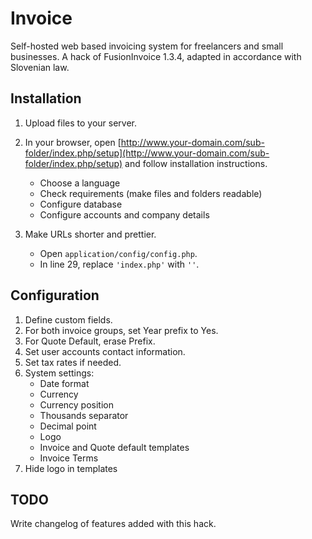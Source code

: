 Invoice
=======

Self-hosted web based invoicing system for freelancers and small businesses. A hack of FusionInvoice 1.3.4, adapted in accordance with Slovenian law.

Installation
------------

1. Upload files to your server.

2. In your browser, open [http://www.your-domain.com/sub-folder/index.php/setup](http://www.your-domain.com/sub-folder/index.php/setup) and follow installation instructions.
    * Choose a language
    * Check requirements (make files and folders readable)
    * Configure database
    * Configure accounts and company details

3. Make URLs shorter and prettier.
    * Open `application/config/config.php`.
    * In line 29, replace `'index.php'` with `''`.

Configuration
-------------

1. Define custom fields.
2. For both invoice groups, set Year prefix to Yes.
3. For Quote Default, erase Prefix.
4. Set user accounts contact information.
5. Set tax rates if needed.
6. System settings:
    * Date format
    * Currency
    * Currency position
    * Thousands separator
    * Decimal point
    * Logo
    * Invoice and Quote default templates
    * Invoice Terms
7. Hide logo in templates

TODO
----

Write changelog of features added with this hack.
